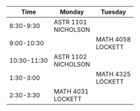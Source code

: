 
| Time        | Monday                 | Tuesday              |
| ----------- | ---------------------- | -------------------- |
| 8:30-9:30   | ASTR 1101<br>NICHOLSON |                      |
| 9:00-10:30  |                        | MATH 4058<br>LOCKETT |
| 10:30-11:30 | ASTR 1102<br>NICHOLSON |                      |
| 1:30-3:00   |                        | MATH 4325<br>LOCKETT |
| 2:30-3:30   | MATH 4031<br>LOCKETT   |                      |
